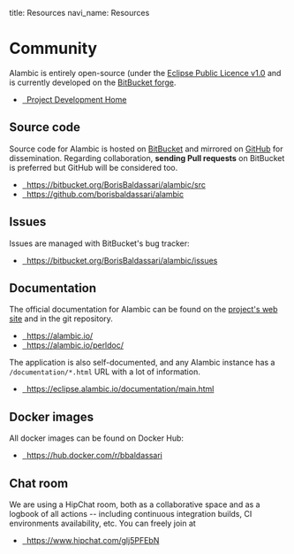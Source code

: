 title: Resources
navi_name: Resources

# Community

Alambic is entirely open-source (under the [Eclipse Public Licence v1.0](https://www.eclipse.org/legal/epl-v10.html) and is currently developed on the [BitBucket forge](https://bitbucket.org).

* <a href="https://bitbucket.org/BorisBaldassari/alambic"><i class="fa fa-bitbucket fa-lg"></i> &nbsp; Project Development Home</a>


## Source code

Source code for Alambic is hosted on [BitBucket](https://bitbucket.org/BorisBaldassari/alambic) and mirrored on [GitHub](https://github.com/borisbaldassari/alambic) for dissemination. Regarding collaboration, **sending Pull requests** on BitBucket is preferred but GitHub will be considered too.

* <a href="https://bitbucket.org/BorisBaldassari/alambic/src"><i class="fa fa-bitbucket fa-lg"></i> &nbsp; https://bitbucket.org/BorisBaldassari/alambic/src</a>
* <a href="https://github.com/borisbaldassari/alambic"><i class="fa fa-github fa-lg"></i> &nbsp; https://github.com/borisbaldassari/alambic</a>

## Issues

Issues are managed with BitBucket's bug tracker:

* <a href="https://bitbucket.org/BorisBaldassari/alambic/issues?status=new&status=open"><i class="fa fa-bug fa-lg"></i> &nbsp; https://bitbucket.org/BorisBaldassari/alambic/issues</a>

## Documentation

The official documentation for Alambic can be found on the [project's web site](https://alambic.io) and in the git repository.

* <a href="https://alambic.io/"><i class="fa fa-flask fa-lg"></i> &nbsp; https://alambic.io/</a>
* <a href="https://alambic.io/perldoc/"><i class="fa fa-flask fa-lg"></i> &nbsp; https://alambic.io/perldoc/</a>

The application is also self-documented, and any Alambic instance has a `/documentation/*.html` URL with a lot of information.

* <a href="http://eclipse.alambic.io/documentation/main.html"><i class="fa fa-flask fa-lg"></i> &nbsp; https://eclipse.alambic.io/documentation/main.html</a>

## Docker images

All docker images can be found on Docker Hub:

* <a href="https://hub.docker.com/r/bbaldassari"><i class="fa fa-cloud-download fa-lg"></i> &nbsp; https://hub.docker.com/r/bbaldassari</a>

## Chat room

We are using a HipChat room, both as a collaborative space and as a logbook of all actions -- including continuous integration builds, CI environments availability, etc. You can freely join at

* <a href="https://www.hipchat.com/glj5PFEbN"><i class="fa fa-comments-o fa-lg"></i> &nbsp; https://www.hipchat.com/glj5PFEbN</a>
